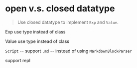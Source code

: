 # open v.s. closed datatype

> Use closed datatype to implement `Exp` and `Value`.

Exp use type instead of class

Value use type instead of class

`Script` -- support `.md` -- instead of using `MarkdownBlockParser`

support repl
